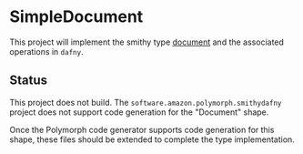 # SimpleDocument
This project will implement the smithy type [document](https://smithy.io/2.0/spec/simple-types.html#document) and the associated operations in `dafny`.

## Status

This project does not build. The `software.amazon.polymorph.smithydafny` project does not support code generation for the "Document" shape.

Once the Polymorph code generator supports code generation for this shape, these files should be extended to complete the type implementation.